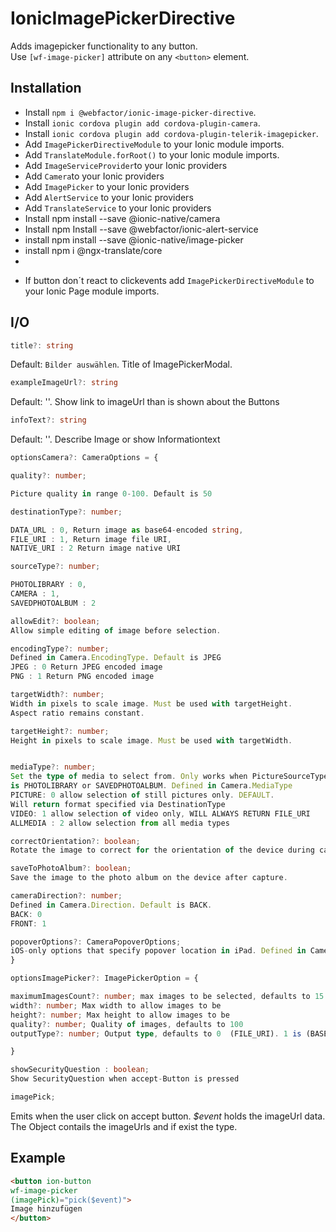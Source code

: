 # IonicImagePickerDirective

Adds imagepicker functionality to any button.  
Use `[wf-image-picker]` attribute on any `<button>` element.

## Installation

- Install `npm i @webfactor/ionic-image-picker-directive`.
- Install `ionic cordova plugin add cordova-plugin-camera`.
- Install `ionic cordova plugin add cordova-plugin-telerik-imagepicker`.
- Add `ImagePickerDirectiveModule` to your Ionic module imports.
- Add `TranslateModule.forRoot()` to your Ionic module imports.
- Add `ImageServiceProvider`to your Ionic providers
- Add `Camera`to your Ionic providers
- Add `ImagePicker` to your Ionic providers
- Add `AlertService` to your Ionic providers
- Add `TranslateService` to your Ionic providers
- Install npm install --save @ionic-native/camera
- Install npm Install --save @webfactor/ionic-alert-service
- install npm install --save @ionic-native/image-picker
- install npm i @ngx-translate/core
-

* If button don´t react to clickevents add `ImagePickerDirectiveModule` to your Ionic Page module imports.

## I/O

```typescript
title?: string
```

Default: `Bilder auswählen`. Title of ImagePickerModal.

```typescript
exampleImageUrl?: string
```

Default: ''. Show link to imageUrl than is shown about the Buttons

```typescript
infoText?: string
```

Default: ''. Describe Image or show Informationtext

```typescript
optionsCamera?: CameraOptions = {

quality?: number;

Picture quality in range 0-100. Default is 50

destinationType?: number;

DATA_URL : 0, Return image as base64-encoded string,
FILE_URI : 1, Return image file URI,
NATIVE_URI : 2 Return image native URI

sourceType?: number;

PHOTOLIBRARY : 0,
CAMERA : 1,
SAVEDPHOTOALBUM : 2

allowEdit?: boolean;
Allow simple editing of image before selection.

encodingType?: number;
Defined in Camera.EncodingType. Default is JPEG
JPEG : 0 Return JPEG encoded image
PNG : 1 Return PNG encoded image

targetWidth?: number;
Width in pixels to scale image. Must be used with targetHeight.
Aspect ratio remains constant.

targetHeight?: number;
Height in pixels to scale image. Must be used with targetWidth.


mediaType?: number;
Set the type of media to select from. Only works when PictureSourceType
is PHOTOLIBRARY or SAVEDPHOTOALBUM. Defined in Camera.MediaType
PICTURE: 0 allow selection of still pictures only. DEFAULT.
Will return format specified via DestinationType
VIDEO: 1 allow selection of video only, WILL ALWAYS RETURN FILE_URI
ALLMEDIA : 2 allow selection from all media types

correctOrientation?: boolean;
Rotate the image to correct for the orientation of the device during capture.

saveToPhotoAlbum?: boolean;
Save the image to the photo album on the device after capture.

cameraDirection?: number;
Defined in Camera.Direction. Default is BACK.
BACK: 0
FRONT: 1

popoverOptions?: CameraPopoverOptions;
iOS-only options that specify popover location in iPad. Defined in CameraPopoverOptions.
}
```

```typescript
optionsImagePicker?: ImagePickerOption = {

maximumImagesCount?: number; max images to be selected, defaults to 15. If this is set to 1, upon selection of a single image, the plugin will return it. (Android only)
width?: number; Max width to allow images to be
height?: number; Max height to allow images to be
quality?: number; Quality of images, defaults to 100
outputType?: number; Output type, defaults to 0  (FILE_URI). 1 is (BASE64_String)

}
```

```typescript
showSecurityQuestion : boolean;
Show SecurityQuestion when accept-Button is pressed
```

```typescript
imagePick;
```

Emits when the user click on accept button. _$event_ holds the imageUrl data.
The Object contails the imageUrls and if exist the type.

## Example

```html
<button ion-button
wf-image-picker
(imagePick)="pick($event)">
Image hinzufügen
</button>
```
